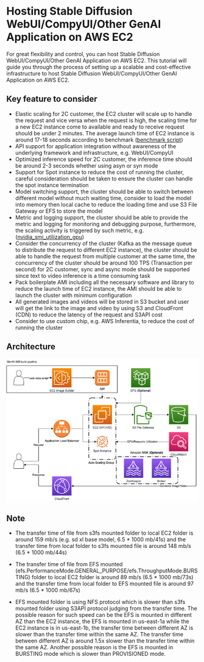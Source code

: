 # Hosting Stable Diffusion WebUI/CompyUI/Other GenAI Application on AWS EC2

For great flexibility and control, you can host Stable Diffusion WebUI/CompyUI/Other GenAI Application on AWS EC2. This tutorial will guide you through the process of setting up a scalable and cost-effective infrastructure to host Stable Diffusion WebUI/CompyUI/Other GenAI Application on AWS EC2.

## Key feature to consider

- Elastic scaling for 2C customer, the EC2 cluster will scale up to handle the request and vice versa when the request is high, the scaling time for a new EC2 instance come to available and ready to receive request should be under 2 minutes. The average launch time of EC2 instance is around 17-18 seconds according to benchmark ([benchmark script](./source/scripts/ec2-benchmark.sh))
- API support for application integration without awareness of the underlying framework and infrastructure, e.g. WebUI/CompyUI
- Optimized inference speed for 2C customer, the inference time should be around 2-3 seconds whether using asyn or syn mode
- Support for Spot instance to reduce the cost of running the cluster, careful consideration should be taken to ensure the cluster can handle the spot instance termination
- Model switching support, the cluster should be able to switch between different model without much waiting time, consider to load the model into memory then local cache to reduce the loading time and use S3 File Gateway or EFS to store the model
- Metric and logging support, the cluster should be able to provide the metric and logging for monitoring and debugging purpose, furthermore, the scaling activity is triggered by such metric, e.g. ([nvidia_smi_utilization_gpu](https://docs.aws.amazon.com/AmazonCloudWatch/latest/monitoring/CloudWatch-Agent-NVIDIA-GPU.html))
- Consider the concurrency of the cluster (Kafka as the message queue to distribute the request to different EC2 instance), the cluster should be able to handle the request from multiple customer at the same time, the concurrency of the cluster should be around 100 TPS (Transaction per second) for 2C customer, sync and async mode should be supported since text to video inference is a time consuming task
- Pack boilerplate AMI including all the necessary software and library to reduce the launch time of EC2 instance, the AMI should be able to launch the cluster with minimum configuration
- All generated images and videos will be stored in S3 bucket and user will get the link to the image and video by using S3 and CloudFront (CDN) to reduce the latency of the request and S3API cost
- Consider to use custom chip, e.g. AWS Inferentia, to reduce the cost of running the cluster

## Architecture

<img src='docs/images/architecture.png'>

## Note
- The transfer time of file from s3fs mounted folder to local EC2 folder is around 159 mb/s (e.g. sd xl base model, 6.5 * 1000 mb/41s) and the transfer time from local folder to s3fs mounted file is around 148 mb/s (6.5 * 1000 mb/44s)

- The transfer time of file from EFS mounted (efs.PerformanceMode.GENERAL_PURPOSE/efs.ThroughputMode.BURSTING) folder to local EC2 folder is around 89 mb/s (6.5 * 1000 mb/73s) and the transfer time from local folder to EFS mounted file is around 97 mb/s (6.5 * 1000 mb/67s)

- EFS mounted folder is using NFS protocol which is slower than s3fs mounted folder using S3API protocol judging from the transfer time. The possible reason for such speed can be the EFS is mounted in different AZ than the EC2 instance, the EFS is mounted in us-east-1a while the EC2 instance is in us-east-1b, the transfer time between different AZ is slower than the transfer time within the same AZ. The transfer time between different AZ is around 1.5x slower than the transfer time within the same AZ. Another possible reason is the EFS is mounted in BURSTING mode which is slower than PROVISIONED mode.